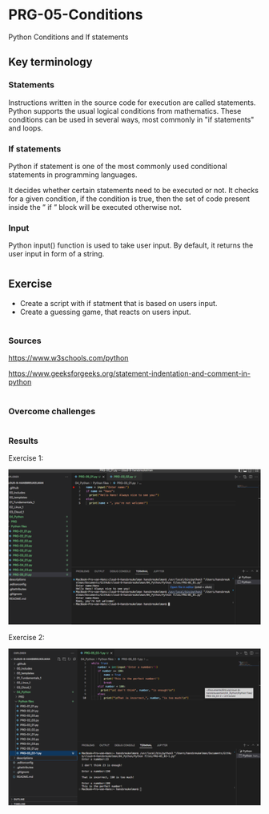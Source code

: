 # PRG-05-Conditions
Python Conditions and If statements

## Key terminology
### Statements
Instructions written in the source code for execution are called statements. Python supports the usual logical conditions from mathematics. These conditions can be used in several ways, most commonly in "if statements" and loops.

### If statements
Python if statement is one of the most commonly used conditional statements in programming languages.

It decides whether certain statements need to be executed or not. It checks for a given condition, if the condition is true, then the set of code present inside the ” if ” block will be executed otherwise not.

### Input
Python input() function is used to take user input. By default, it returns the user input in form of a string.
#
## Exercise
- Create a script with if statment that is based on users input.
- Create a guessing game, that reacts on users input.
#
### Sources
https://www.w3schools.com/python

https://www.geeksforgeeks.org/statement-indentation-and-comment-in-python
#
### Overcome challenges
#
### Results
Exercise 1:

![ss](https://github.com/Techgrounds-Cloud-9/cloud-9-hansbreukelman/blob/500b9c5ed344e60971c9c184df9365040ec59cdb/00_includes/Week_4/PRG/PRG-05_01.png)

Exercise 2:

![ss](https://github.com/Techgrounds-Cloud-9/cloud-9-hansbreukelman/blob/500b9c5ed344e60971c9c184df9365040ec59cdb/00_includes/Week_4/PRG/PRG-05_02.png)

